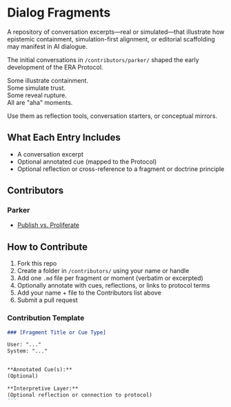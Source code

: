 # Dialog Fragments

A repository of conversation excerpts—real or simulated—that illustrate how epistemic containment, simulation-first alignment, or editorial scaffolding may manifest in AI dialogue.

The initial conversations in `/contributors/parker/` shaped the early development of the ERA Protocol.

Some illustrate containment.  
Some simulate trust.  
Some reveal rupture.  
All are "aha" moments.

Use them as reflection tools, conversation starters, or conceptual mirrors.


## What Each Entry Includes

- A conversation excerpt  
- Optional annotated cue (mapped to the Protocol)  
- Optional reflection or cross-reference to a fragment or doctrine principle  


## Contributors

### Parker
- [Publish vs. Proliferate](./contributors/parker/publish-vs-proliferate.md)


## How to Contribute

1. Fork this repo  
2. Create a folder in `/contributors/` using your name or handle  
3. Add one `.md` file per fragment or moment (verbatim or excerpted)  
4. Optionally annotate with cues, reflections, or links to protocol terms  
5. Add your name + file to the Contributors list above  
6. Submit a pull request

### Contribution Template
````markdown
### [Fragment Title or Cue Type]

User: "..."  
System: "..."


**Annotated Cue(s):**  
(Optional)

**Interpretive Layer:**  
(Optional reflection or connection to protocol)
```